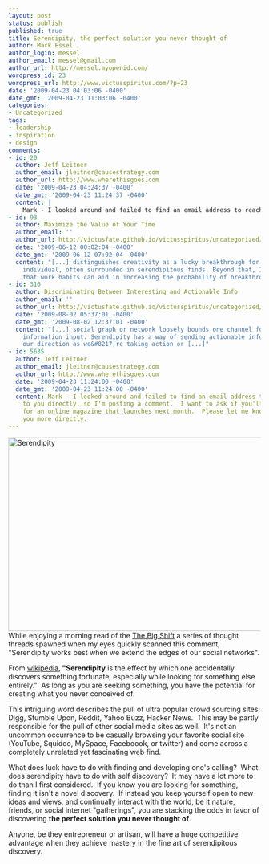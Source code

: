 ```yaml
---
layout: post
status: publish
published: true
title: Serendipity, the perfect solution you never thought of
author: Mark Essel
author_login: messel
author_email: messel@gmail.com
author_url: http://messel.myopenid.com/
wordpress_id: 23
wordpress_url: http://www.victusspiritus.com/?p=23
date: '2009-04-23 04:03:06 -0400'
date_gmt: '2009-04-23 11:03:06 -0400'
categories:
- Uncategorized
tags:
- leadership
- inspiration
- design
comments:
- id: 20
  author: Jeff Leitner
  author_email: jleitner@causestrategy.com
  author_url: http://www.wherethisgoes.com
  date: '2009-04-23 04:24:37 -0400'
  date_gmt: '2009-04-23 11:24:37 -0400'
  content: |
    Mark - I looked around and failed to find an email address to reach out to you directly, so I'm posting a comment.  I want to ask if you'll do some writing for an online magazine that launches next month.  Please let me know how to reach you more directly.
- id: 93
  author: Maximize the Value of Your Time
  author_email: ''
  author_url: http://victusfate.github.io/victusspiritus/uncategorized/2009/06/12/maximize-the-value-of-your-time/
  date: '2009-06-12 00:02:04 -0400'
  date_gmt: '2009-06-12 07:02:04 -0400'
  content: "[...] distinguishes creativity as a lucky breakthrough for a hardworking
    individual, often surrounded in serendipitous finds. Beyond that, I am confident
    that work habits can aid in increasing the probability of breakthrough [...]"
- id: 310
  author: Discriminating Between Interesting and Actionable Info
  author_email: ''
  author_url: http://victusfate.github.io/victusspiritus/uncategorized/2009/08/02/discriminating-between-interesting-and-actionable-info/
  date: '2009-08-02 05:37:01 -0400'
  date_gmt: '2009-08-02 12:37:01 -0400'
  content: "[...] social graph or network loosely bounds one channel for our actionable
    information input. Serendipity has a way of sending actionable information in
    our direction as we&#8217;re taking action or [...]"
- id: 5635
  author: Jeff Leitner
  author_email: jleitner@causestrategy.com
  author_url: http://www.wherethisgoes.com
  date: '2009-04-23 11:24:00 -0400'
  date_gmt: '2009-04-23 11:24:00 -0400'
  content: Mark - I looked around and failed to find an email address to reach out
    to you directly, so I'm posting a comment.  I want to ask if you'll do some writing
    for an online magazine that launches next month.  Please let me know how to reach
    you more directly.
---
```

<p style="text-align: left;"><a style="display: inline;" href="http://www.flickr.com/photos/evoo73/"><img class="at-xid-6a0111688fdbcb970c01156f4df343970c image-full aligncenter" style="border: 0pt none;" title="Serendipity" src="http://messel.typepad.com/.a/6a0111688fdbcb970c01156f4df343970c-800wi" border="0" alt="Serendipity" width="560" height="386" /></a><br />
While enjoying a morning read of the <a href="http://blogs.harvardbusiness.org/bigshift/2009/04/four-ways-to-use-serendipity-t.html">The Big Shift</a> a series of thought threads spawned when my eyes quickly scanned this comment, "Serendipity works best when we extend the edges of our social networks".</p>
<p>From <a href="http://en.wikipedia.org/wiki/Serendipity">wikipedia</a>,<strong> "Serendipity</strong> is the effect by which one accidentally discovers something fortunate, especially while looking for something else entirely."  As long as you are seeking something, you have the potential for creating what you never conceived of.</p>
<p>This intriguing word describes the pull of ultra popular crowd sourcing sites: Digg, Stumble Upon, Reddit, Yahoo Buzz, Hacker News.  This may be partly responsible for the pull of other social media sites as well.  It's not an uncommon occurrence to be casually browsing your favorite social site (YouTube, Squidoo, MySpace, Faceboook, or twitter) and come across a completely unrelated yet fascinating web find.</p>
<p>What does luck have to do with finding and developing one's calling?  What does serendipity have to do with self discovery?  It may have a lot more to do than I first considered.  If you know you are looking for something, finding it isn't a novel discovery.  If instead you keep yourself open to new ideas and views, and continually interact with the world, be it nature, friends, or social internet "gatherings", you are stacking the odds in favor of discovering <strong>the perfect solution you never thought of</strong>.</p>
<p>Anyone, be they entrepreneur or artisan, will have a huge competitive advantage when they achieve mastery in the fine art of serendipitous discovery.</p>
